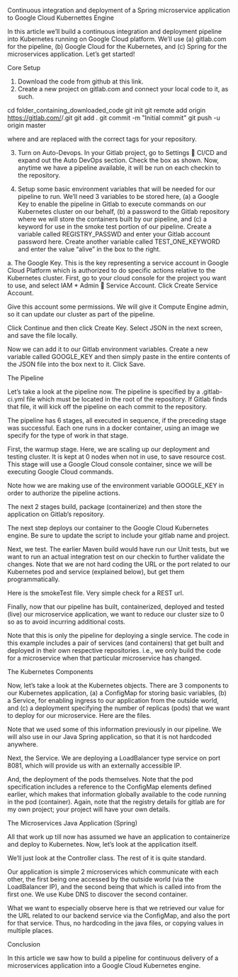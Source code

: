 Continuous integration and deployment of a Spring microservice application to Google Cloud Kubernettes Engine

In this article we’ll build a continuous integration and deployment pipeline into Kubernetes running on Google Cloud platform.  We’ll use (a) gitlab.com for the pipeline, (b) Google Cloud for the Kubernetes, and (c) Spring for the microservices application.  Let’s get started!

Core Setup

1.	Download the code from github at this link.  
2.	Create a new project on gitlab.com and connect your local code to it, as such.

cd folder_containing_downloaded_code
git init
git remote add origin https://gitlab.com/<me>/<repo>.git
git add .
git commit -m "Initial commit"
git push -u origin master

where <me> and <repo> are replaced with the correct tags for your repository.

3.	Turn on Auto-Devops.  In your Gitlab project, go to Settings  CI/CD and expand out the Auto DevOps section.  Check the box as shown.  Now, anytime we have a pipeline available, it will be run on each checkin to the repository.  

 

4.	Setup some basic environment variables that will be needed for our pipeline to run.  We’ll need 3 variables to be stored here, (a) a Google Key to enable the pipeline in Gitlab to execute commands on our Kubernetes cluster on our behalf, (b) a password to the Gitlab repository where we will store the containers built by our pipeline, and (c) a keyword for use in the smoke test portion of our pipeline.  Create a variable called REGISTRY_PASSWD and enter your Gitlab account password here.  Create another variable called TEST_ONE_KEYWORD and enter the value “alive” in the box to the right.

 

a.	The Google Key.  This is the key representing a service account in Google Cloud Platform which is authorized to do specific actions relative to the Kubernetes cluster.    First, go to your cloud console for the project you want to use, and select IAM * Admin  Service Account.  Click Create Service Account.


 

Give this account some permissions.  We will give it Compute Engine admin, so it can update our cluster as part of the pipeline. 



 

Click Continue and then click Create Key.  Select JSON in the next screen, and save the file locally. 

 

Now we can add it to our Gitlab environment variables.  Create a new variable called GOOGLE_KEY and then simply paste in the entire contents of the JSON file into the box next to it.  Click Save.

 


The Pipeline

Let’s take a look at the pipeline now.  The pipeline is specified by a .gitlab-ci.yml file which must be located in the root of the repository.  If Gitlab finds that file, it will kick off the pipeline on each commit to the repository.
   

The pipeline has 6 stages, all executed in sequence, if the preceding stage was successful.  Each one runs in a docker container, using an image we specify for the type of work in that stage.

First, the warmup stage.  Here, we are scaling up our deployment and testing cluster.  It is kept at 0 nodes when not in use, to save resource cost. This stage will use a Google Cloud console container, since we will be executing Google Cloud commands.

 

Note how we are making use of the environment variable GOOGLE_KEY in order to authorize the pipeline actions.  

The next 2 stages build, package (containerize) and then store the application on Gitlab’s repository. 

 











The next step deploys our container to the Google Cloud Kubernetes engine. Be sure to update the script to include your gitlab name and project.

 

Next, we test.  The earlier Maven build would have run our Unit tests, but we want to run an actual integration test on our checkin to further validate the changes.  Note that we are not hard coding the URL or the port related to our Kubernetes pod and service (explained below), but get them programmatically.  

 








Here is the smokeTest file.  Very simple check for a REST url.

 

Finally, now that our pipeline has built, containerized, deployed and tested (live) our microservice application, we want to reduce our cluster size to 0 so as to avoid incurring additional costs.  
 
Note that this is only the pipeline for deploying a single service.  The code in this example includes a pair of services (and containers) that get built and deployed in their own respective repositories.  i.e., we only build the code for a microservice when that particular microservice has changed.  

The Kubernetes Components

Now, let’s take a look at the Kubernetes objects.  There are 3 components to our Kubernetes application, (a) a ConfigMap for storing basic variables, (b) a Service, for enabling ingress to our application from the outside world, and (c) a deployment specifying the number of replicas (pods) that we want to deploy for our microservice.   Here are the files.

 

Note that we used some of this information previously in our pipeline.  We will also use in our Java Spring application, so that it is not hardcoded anywhere.

Next, the Service.  We are deploying a LoadBalancer type service on port 8081, which will provide us with an externally accessible IP.

 

And, the deployment of the pods themselves.  Note that the pod specification includes a reference to the ConfigMap elements defined earlier, which makes that information globally available to the code running in the pod (container).  Again, note that the registry details for gitlab are for my own project; your project will have your own details.
 

The Microservices Java Application (Spring)

All that work up till now has assumed we have an application to containerize and deploy to Kubernetes.  Now, let’s look at the application itself.  

We’ll just look at the Controller class.  The rest of it is quite standard.

 

Our application is simple 2 microservices which communicate with each other, the first being one accessed by the outside world (via the LoadBalancer IP), and the second being that which is called into from the first one.  We use Kube DNS to discover the second container.  

What we want to especially observe here is that we retrieved our value for the URL related to our backend service via the ConfigMap, and also the port for that service.  Thus, no hardcoding in the java files, or copying values in multiple places.

Conclusion

In this article we saw how to build a pipeline for continuous delivery of a microservices application into a Google Cloud Kubernetes engine.  






